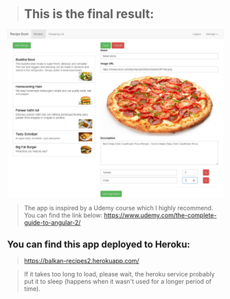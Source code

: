 > # This is the final result:
![Cover image](https://github.com/BiggaHD/Balkan_Recipe_Book/blob/master/Final%20product!.jpg)

> The app is inspired by a Udemy course which I highly recommend. You can find the link below:
https://www.udemy.com/the-complete-guide-to-angular-2/

## You can find this app deployed to Heroku: 

> https://balkan-recipes2.herokuapp.com/

> If it takes too long to load, please wait, the heroku service probably put it to sleep (happens when it wasn't used for a longer period of time).
